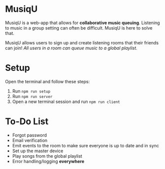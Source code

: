 # MusiqU
MusiqU is a web-app that allows for **collaborative music queuing**. Listening to music in a group setting can often be difficult. MusiqU is here to solve that.

MusiqU allows users to sign up and create listening rooms that their friends can join! _All users in a room can queue music to a global playlist._

# Setup
Open the terminal and follow these steps:
1) Run `npm run setup`
2) Run `npm run server`
3) Open a new terminal session and run `npm run client`

# To-Do List
- Forgot password
- Email verification
- Emit events to the room to make sure everyone is up to date and in sync
- Set up the master device
- Play songs from the global playlist
- Error handling/logging **everywhere**
